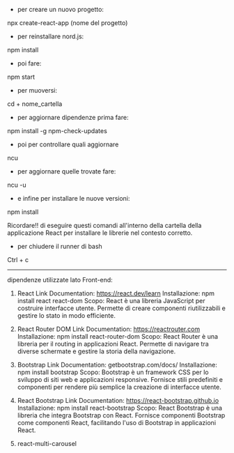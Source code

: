 - per creare un nuovo progetto:

npx create-react-app (nome del progetto)

- per reinstallare nord.js:

npm install

- poi fare:

npm start

- per muoversi:

cd + nome_cartella

- per aggiornare dipendenze prima fare:

npm install -g npm-check-updates

- poi per controllare quali aggiornare

ncu

- per aggiornare quelle trovate fare: 

ncu -u

- e infine per installare le nuove versioni:

npm install

Ricordare!! di eseguire questi comandi all'interno della cartella della applicazione React per installare le librerie nel contesto corretto.

- per chiudere il runner di bash

Ctrl + c

--------------------------------------------------------------------------------------------------------------------------------------------------------- 

dipendenze utilizzate lato Front-end:

1. React
Link Documentation: https://react.dev/learn
Installazione: npm install react react-dom
Scopo: React è una libreria JavaScript per costruire interfacce utente. Permette di creare componenti riutilizzabili e gestire lo stato in modo efficiente.

2. React Router DOM
Link Documentation: https://reactrouter.com
Installazione: npm install react-router-dom
Scopo: React Router è una libreria per il routing in applicazioni React. Permette di navigare tra diverse schermate e gestire la storia della navigazione.

3. Bootstrap
Link Documentation: getbootstrap.com/docs/
Installazione: npm install bootstrap
Scopo: Bootstrap è un framework CSS per lo sviluppo di siti web e applicazioni responsive. Fornisce stili predefiniti e componenti per rendere più semplice la creazione di interfacce utente.

4. React Bootstrap
Link Documentation: https://react-bootstrap.github.io
Installazione: npm install react-bootstrap
Scopo: React Bootstrap è una libreria che integra Bootstrap con React. Fornisce componenti Bootstrap come componenti React, facilitando l'uso di Bootstrap in applicazioni React.

5. react-multi-carousel